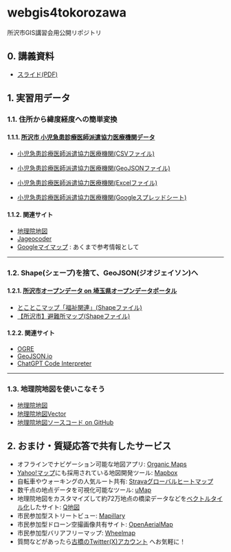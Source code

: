 # webgis4tokorozawa
所沢市GIS講習会用公開リポジトリ

## 0. 講義資料
 * [スライド(PDF)](https://speakerdeck.com/fullfull/20230815-suo-ze-shi-gisyan-xiu-hui-pei-bu-zi-liao)

## 1. 実習用データ

### 1.1. 住所から緯度経度への簡単変換
#### 1.1.1. [所沢市 小児急患診療医師派遣協力医療機関データ](https://www.city.tokorozawa.saitama.jp/iryo/kyukyugairainogoannai/syounikyuukansinryou.html)
 * [小児急患診療医師派遣協力医療機関(CSVファイル)](https://github.com/furuhashilab/webgis4tokorozawa/blob/main/data/%E5%B0%8F%E5%85%90%E6%80%A5%E6%82%A3%E8%A8%BA%E7%99%82%E5%8C%BB%E5%B8%AB%E6%B4%BE%E9%81%A3%E5%8D%94%E5%8A%9B%E5%8C%BB%E7%99%82%E6%A9%9F%E9%96%A2.csv)

 * [小児急患診療医師派遣協力医療機関(GeoJSONファイル)](https://github.com/furuhashilab/webgis4tokorozawa/blob/main/data/%E5%B0%8F%E5%85%90%E6%80%A5%E6%82%A3%E8%A8%BA%E7%99%82%E5%8C%BB%E5%B8%AB%E6%B4%BE%E9%81%A3%E5%8D%94%E5%8A%9B%E5%8C%BB%E7%99%82%E6%A9%9F%E9%96%A2.geojson)

 * [小児急患診療医師派遣協力医療機関(Excelファイル)](https://github.com/furuhashilab/webgis4tokorozawa/blob/main/data/%E5%B0%8F%E5%85%90%E6%80%A5%E6%82%A3%E8%A8%BA%E7%99%82%E5%8C%BB%E5%B8%AB%E6%B4%BE%E9%81%A3%E5%8D%94%E5%8A%9B%E5%8C%BB%E7%99%82%E6%A9%9F%E9%96%A2.geojson)

 * [小児急患診療医師派遣協力医療機関(Googleスプレッドシート)](https://docs.google.com/spreadsheets/d/1eVRpkVNpLuscOGn2nxXMwvPQVOPpe7jZJYcKKOTi-cY/edit?usp=sharing)


#### 1.1.2. 関連サイト
 * [地理院地図](https://maps.gsi.go.jp/)
 * [Jageocoder](https://jageocoder.info-proto.com/)
 * [Googleマイマップ](https://www.google.com/maps/d/u/0/) : あくまで参考情報として

---

### 1.2. Shape(シェープ)を捨て、GeoJSON(ジオジェイソン)へ
#### 1.2.1. [所沢市オープンデータ on 埼玉県オープンデータポータル](https://opendata.pref.saitama.lg.jp/data/organization/1828149d-1a58-4c42-90a9-18780d07ccb6?tags=%E4%BD%8F%E6%B0%91%E5%90%91%E3%81%91%E6%83%85%E5%A0%B1+%E6%9A%AE%E3%82%89%E3%81%97%E3%81%AE%E6%83%85%E5%A0%B1) 
 * [とことこマップ「福祉関連」(Shapeファイル)](https://opendata.pref.saitama.lg.jp/data/dataset/c12658b6-c75e-4c55-90d4-fb7a44776880/resource/34df5645-a227-48d2-8649-05c9c22c62d5/download/tokotokomapfukusikannren.zip)
 * [【所沢市】避難所マップ(Shapeファイル)](https://opendata.pref.saitama.lg.jp/data/dataset/eaec08b2-e2a2-4812-b7c1-b9f1ae3128e9/resource/9415b6f4-8017-4192-b5b1-8d0d92a87b29/download/hinanjyo20190320.zip)

#### 1.2.2. 関連サイト
 * [OGRE](http://ogre.adc4gis.com/)
 * [GeoJSON.io](https://geojson.io/)
 * [ChatGPT Code Interpreter](https://chat.openai.com/?model=gpt-4-code-interpreter)

---

### 1.3. 地理院地図を使いこなそう
 * [地理院地図](https://maps.gsi.go.jp/)
 * [地理院地図Vector](https://maps.gsi.go.jp/vector/)
 * [地理院地図ソースコード on GitHub](https://github.com/gsi-cyberjapan/gsimaps)

## 2. おまけ・質疑応答で共有したサービス
 * オフラインでナビゲーション可能な地図アプリ: [Organic Maps](https://organicmaps.app/)
 * [Yahoo!マップ](https://map.yahoo.co.jp/?lat=35.79141&lon=139.42318&zoom=12&maptype=basic )にも採用されている地図開発ツール: [Mapbox](https://www.mapbox.jp/)
 * 自転車やウォーキングの人気ルート共有: [Stravaグローバルヒートマップ](https://www.strava.com/heatmap?hl=ja-JP#12.39/139.41082/35.77513/hot/all)
 * 数千点の地点データを可視化可能なツール: [uMap](https://umap.openstreetmap.fr/ja/)
 * 地理院地図をカスタマイズして約72万地点の橋梁データなどを[ベクトルタイル化](https://github.com/gsi-cyberjapan/vector-tile-experiment)したサイト: [Q地図](https://maps.qchizu.xyz/#14/35.792893/139.461050/&base=std&ls=std%7Cmlit_road2019_bridge_01%7Cmlit_road2019_bridge_03&disp=111&lcd=mlit_road2019_bridge_03&vs=c1g1j0h0k0l0u0t0z0r0s0m0f1&d=m)
 * 市民参加型ストリートビュー: [Mapillary](https://www.mapillary.com/app/?location=Tokorozawa-Shi%2C+Japan&focus=photo&lat=35.782182390249&lng=139.44054844535&z=17&pKey=713759096881147&x=0.31533190723848137&y=0.6022423399830015&zoom=0)
 * 市民参加型ドローン空撮画像共有サイト: [OpenAerialMap](https://map.openaerialmap.org/#/139.43996787071228,35.78318032875332,16/square/133002112032122233/62a68fdc440da900061201b8?_k=nu2nvd)
 * 市民参加型バリアフリーマップ: [Wheelmap](https://wheelmap.org/) 
 * 質問などがあったら[古橋のTwitter(X)アカウント](https://twitter.com/mapconcierge) へお気軽に！
